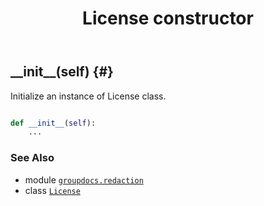 ﻿---
title: License constructor
second_title: GroupDocs.Redaction for Python via .NET API References
description: 
type: docs
weight: 10
url: /python-net/groupdocs.redaction/license/__init__/
is_root: false
---

## \_\_init\_\_(self) {#}

Initialize an instance of License class.



```python

def __init__(self):
    ...
```





### See Also
* module [`groupdocs.redaction`](../../)
* class [`License`](/redaction/python-net/groupdocs.redaction/license)
